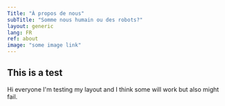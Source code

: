 ```yaml
---
Title: "À propos de nous"
subTitle: "Somme nous humain ou des robots?"
layout: generic
lang: FR
ref: about
image: "some image link"
---
```


## This is a test
Hi everyone I'm testing my layout and I think some will work but also might fail.
